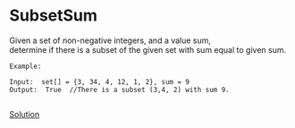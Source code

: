 # SubsetSum
Given a set of non-negative integers, and a value sum,  
determine if there is a subset of the given set with sum equal to given sum.
``` 
Example:

Input:  set[] = {3, 34, 4, 12, 1, 2}, sum = 9
Output:  True  //There is a subset (3,4, 2) with sum 9.


```

[Solution](./src/Main.java)